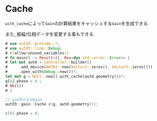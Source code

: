 # Cache

`with_cache`によって`Gain`の計算結果をキャッシュする`Gain`を生成できる.

また, 振幅/位相データを変更する事もできる.

```rust
# use autd3::prelude::*;
# use autd3::link::Debug;
# #[allow(unused_variables)]
# fn main() -> Result<(), Box<dyn std::error::Error>> {
# let mut autd = Controller::builder()
#     .add_device(AUTD3::new(Vector3::zeros(), Vector3::zeros()))
#     .open_with(Debug::new())?;
let mut g = Null::new().with_cache(autd.geometry())?;
g[0].phase = 0.;
# Ok(())
# }
```

```cpp
// gは何らかのGain
autd3::gain::Cache c(g, autd.geometry());

c[0].phase = 0;
```
